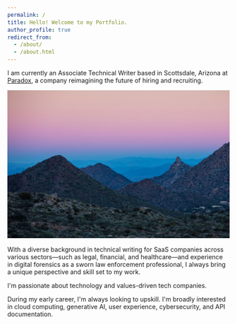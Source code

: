 ```yaml
---
permalink: /
title: Hello! Welcome to my Portfolio.
author_profile: true
redirect_from: 
  - /about/
  - /about.html
---
```

 
I am currently an Associate Technical Writer based in Scottsdale, Arizona at [Paradox](https://www.paradox.ai/), a company reimagining the future of hiring and recruiting.

![Scottsdale, Arizona](images/scottsdale.jpg)

With a diverse background in technical writing for SaaS companies across various sectors—such as legal, financial, and healthcare—and experience in digital forensics as a sworn law enforcement professional, I always bring a unique perspective and skill set to my work. 

I'm passionate about technology and values-driven tech companies. 

During my early career, I'm always looking to upskill. I'm broadly interested in cloud computing, generative AI, user experience, cybersecurity, and API documentation.

